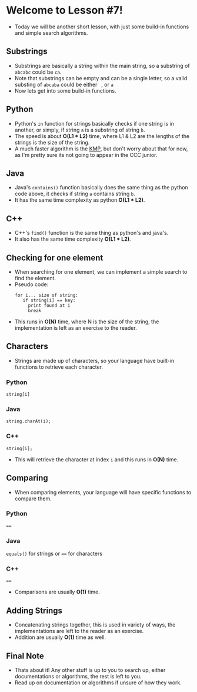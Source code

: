 # Welcome to Lesson #7!
- Today we will be another short lesson, with just some build-in functions and simple search algorithms.
## Substrings
- Substrings are basically a string within the main string, so a substring of ```abcabc``` could be ```ca```. 
- Note that substrings can be empty and can be a single letter, so a valid substing of ```abcaba``` could be either ``` ```, or ```a```   
- Now lets get into some build-in functions.

## Python
- Python's ``` in ``` function for strings basically checks if one string is in another, or simply, if string ```a``` is a substring of string ```b```.
- The speed is about **O(L1 * L2)** time, where L1 & L2 are the lengths of the strings is the size of the string.
- A much faster algorithm is the [KMP](https://en.wikipedia.org/wiki/Knuth%E2%80%93Morris%E2%80%93Pratt_algorithm), but don't worry about
that for now, as I'm pretty sure its not going to appear in the CCC junior.

## Java
- Java's ``` contains() ``` function basically does the same thing as the python code above, it checks if string ```a``` contains string ```b```.
- It has the same time complexity as python **O(L1 * L2)**.

## C++
- C++'s ``` find() ``` function is the same thing as python's and java's.
- It also has the same time complexity **O(L1 * L2)**.

## Checking for one element
- When searching for one element, we can implement a simple search to find the element.
- Pseudo code: 
  ```
  for i... size of string:
     if string[i] == key:
       print found at i
       break
  ```
- This runs in **O(N)** time, where N is the size of the string, the implementation is left as an exercise to the reader.

## Characters
- Strings are made up of characters, so your language have built-in functions to retrieve each character.
### Python
``` 
string[i]
```
### Java
``` 
string.charAt(i);
```
### C++
``` 
string[i];
```
- This will retrieve the character at index ```i``` and this runs in **O(N)** time.

## Comparing
- When comparing elements, your language will have specific functions to compare them.
### Python   
```==```   
### Java   
```equals()``` for strings or ```==``` for characters
### C++    
```==```   

- Comparisons are usually **O(1)** time.

## Adding Strings
- Concatenating strings together, this is used in variety of ways, the implementations are left to the reader as an exercise.
- Addition are usually **O(1)** time as well.

## Final Note
- Thats about it! Any other stuff is up to you to search up, either documentations or algorithms, the rest is left to you. 
- Read up on documentation or algorithms if unsure of how they work.




